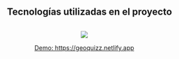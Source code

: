 <div>
  
  <ul align="center">
    <summary><h2 style="display: inline-block">Tecnologías utilizadas en el proyecto</h2></summary>
  </ul>
</div>

<p align="center">
  <a href="https://skillicons.dev">
    <img src="https://skillicons.dev/icons?i=css,html,js,react" />
  </a>
</p>

<p align="center">
  <a href="https://geoquizz.netlify.app" target="_blank">Demo: https://geoquizz.netlify.app</a>
</p>
